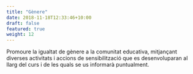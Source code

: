 ```yaml
---
title: "Gènere"
date: 2018-11-18T12:33:46+10:00
draft: false
featured: true
weight: 12
---
```


Promoure la igualtat de gènere a la comunitat educativa, mitjançant diverses activitats i accions de sensibilització que es desenvoluparan al llarg del curs i de les quals se us informarà puntualment.
